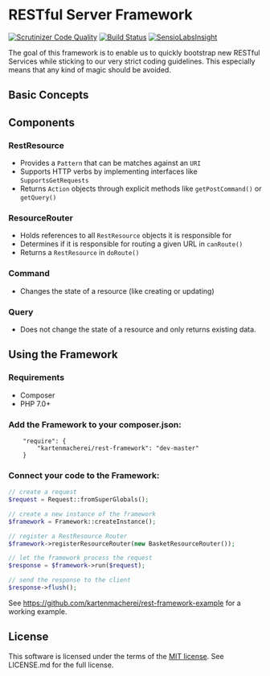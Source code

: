 # RESTful Server Framework

[![Scrutinizer Code Quality](https://scrutinizer-ci.com/g/kartenmacherei/rest-framework/badges/quality-score.png?b=master)](https://scrutinizer-ci.com/g/kartenmacherei/rest-framework/?branch=master)
[![Build Status](https://travis-ci.org/kartenmacherei/rest-framework.svg?branch=master)](https://travis-ci.org/kartenmacherei/rest-framework)
[![SensioLabsInsight](https://insight.sensiolabs.com/projects/3eb072a0-0f58-4d39-a91d-71662adbdcd7/mini.png)](https://insight.sensiolabs.com/projects/3eb072a0-0f58-4d39-a91d-71662adbdcd7)

The goal of this framework is to enable us to quickly bootstrap new RESTful Services while sticking to our very strict coding guidelines. This especially means that any kind of magic should be avoided. 

## Basic Concepts

## Components

### RestResource

- Provides a `Pattern` that can be matches against an ```URI``` 
- Supports HTTP verbs by implementing interfaces like `SupportsGetRequests`
- Returns `Action` objects through explicit methods like `getPostCommand()` or `getQuery()` 

### ResourceRouter

- Holds references to all ```RestResource``` objects it is responsible for
- Determines if it is responsible for routing a given URL in `canRoute()`
- Returns a `RestResource` in `doRoute()`

### Command

- Changes the state of a resource (like creating or updating)

### Query

- Does not change the state of a resource and only returns existing data.

## Using the Framework

### Requirements

- Composer
- PHP 7.0+

### Add the Framework to your composer.json:
```
	"require": {
		"kartenmacherei/rest-framework": "dev-master"
	}
```

### Connect your code to the Framework:
```php
// create a request
$request = Request::fromSuperGlobals();

// create a new instance of the framework
$framework = Framework::createInstance();

// register a RestResource Router
$framework->registerResourceRouter(new BasketResourceRouter());

// let the framework process the request
$response = $framework->run($request);

// send the response to the client
$response->flush();
```

See https://github.com/kartenmacherei/rest-framework-example for a working example.

## License

This software is licensed under the terms of the [MIT license](https://opensource.org/licenses/MIT). See LICENSE.md for the full license.
